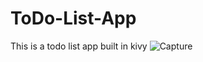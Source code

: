 # ToDo-List-App
This is a todo list app built in kivy
![Capture](https://user-images.githubusercontent.com/100248770/196815962-9fdda50f-bc43-4ceb-acb2-6fb343d32cd7.PNG)
